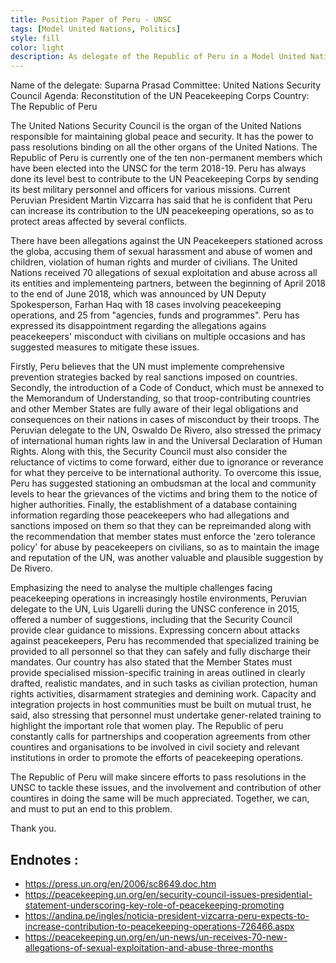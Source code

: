 ```yaml
---
title: Position Paper of Peru - UNSC
tags: [Model United Nations, Politics]
style: fill
color: light
description: As delegate of the Republic of Peru in a Model United Nations (2019) in high school, here is the position paper I wrote on the agenda of 'Reconstitution of the UN Peacekeeping Corps', for which I was awarded 'Best Position Paper in the UN Security Council'!
---
```


Name of the delegate: Suparna Prasad
Committee: United Nations Security Council
Agenda: Reconstitution of the UN Peacekeeping Corps
Country: The Republic of Peru

The United Nations Security Council is the organ of the United Nations responsible for maintaining global peace and security. It has the power to pass resolutions binding on all the other organs of the United Nations. The Republic of Peru is currently one of the ten non-permanent members which have been elected into the UNSC for the term 2018-19. Peru has always done its level best to contribute to the UN Peacekeeping Corps by sending its best military personnel and officers for various missions. Current Peruvian President Martin Vizcarra has said that he is confident that Peru can increase its contribution to the UN peacekeeping operations, so as to protect areas affected by several conflicts.

There have been allegations against the UN Peacekeepers stationed across the globa, accusing them of sexual harassment and abuse of women and children, violation of human rights and murder of civilians. The United Nations received 70 allegations of sexual exploitation and abuse across all its entities and implementeing partners, between the beginning of April 2018 to the end of June 2018, which was announced by UN Deputy Spokesperson, Farhan Haq with 18 cases involving peacekeeping operations, and 25 from "agencies, funds and programmes". Peru has expressed its disappointment regarding the allegations agains peacekeepers' misconduct with civilians on multiple occasions and has suggested measures to mitigate these issues.

Firstly, Peru believes that the UN must implemente comprehensive prevention strategies backed by real sanctions imposed on countries. Secondly, the introduction of a Code of Conduct, which must be annexed to the Memorandum of Understanding, so that troop-contributing countries and other Member States are fully aware of their legal obligations and consequences on their nations in cases of misconduct by their troops. The Peruvian delegate to the UN, Oswaldo De Rivero, also stressed the primacy of international human rights law in and the Universal Declaration of Human Rights. Along with this, the Security Council must also consider the reluctance of victims to come forward, either due to ignorance or reverance for what they perceive to be international authority. To overcome this issue, Peru has suggested stationing an ombudsman at the local and community levels to hear the grievances of the victims and bring them to the notice of higher authorities. Finally, the establishment of a database containing information regarding those peacekeepers who had allegations and sanctions imposed on them so that they can be repreimanded along with the recommendation that member states must enforce the 'zero tolerance policy' for abuse by peacekeepers on civilians, so as to maintain the image and reputation of the UN, was another valuable and plausible suggestion by De Rivero.

Emphasizing the need to analyse the multiple challenges facing peacekeeping operations in increasingly hostile environments, Peruvian delegate to the UN, Luis Ugarelli during the UNSC conference in 2015, offered a number of suggestions, including that the Security Council provide clear guidance to missions. Expressing concern about attacks against peacekeepers, Peru has recommended that specialized training be provided to all personnel so that they can safely and fully discharge their mandates. Our country has also stated that the Member States must provide specialised mission-specific training in areas outlined in clearly drafted, realistic mandates, and in such tasks as civilian protection, human rights activities, disarmament strategies and demining work. Capacity and integration projects in host communities must be built on mutual trust, he said, also stressing that personnel must undertake gener-related training to highlight the important role that women play. The Republic of peru constantly calls for partnerships and cooperation agreements from other countires and organisations to be involved in civil society and relevant institutions in order to promote the efforts of peacekeeping operations. 

The Republic of Peru will make sincere efforts to pass resolutions in the UNSC to tackle these issues, and the involvement and contribution of other countires in doing the same will be much appreciated. Together, we can, and must to put an end to this problem.

Thank you. 

## Endnotes :
- https://press.un.org/en/2006/sc8649.doc.htm
- https://peacekeeping.un.org/en/security-council-issues-presidential-statement-underscoring-key-role-of-peacekeeping-promoting
- https://andina.pe/ingles/noticia-president-vizcarra-peru-expects-to-increase-contribution-to-peacekeeping-operations-726466.aspx
- https://peacekeeping.un.org/en/un-news/un-receives-70-new-allegations-of-sexual-exploitation-and-abuse-three-months